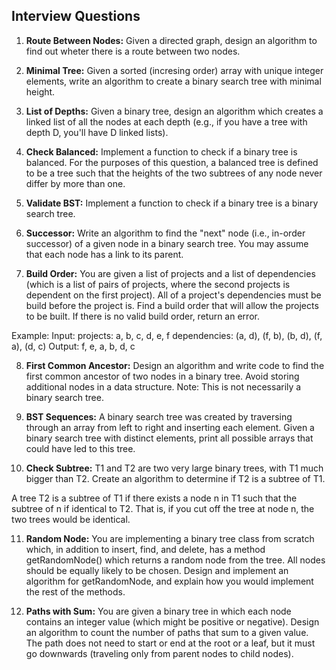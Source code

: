 ## Interview Questions

1. **Route Between Nodes:** Given a directed graph, design an algorithm to find out wheter there is a route between two nodes.

2. **Minimal Tree:** Given a sorted (incresing order) array with unique integer elements, write an algorithm to create a binary search tree with minimal height.

3. **List of Depths:** Given a binary tree, design an algorithm which creates a linked list of all the nodes at each depth (e.g., if you have a tree with depth D, you'll have D linked lists).

4. **Check Balanced:** Implement a function to check if a binary tree is balanced. For the purposes of this question, a balanced tree is defined to be a tree such that the heights of the two subtrees of any node never differ by more than one.

5. **Validate BST:** Implement a function to check if a binary tree is a binary search tree.

6. **Successor:** Write an algorithm to find the "next" node (i.e., in-order successor) of a given node in a binary search tree. You may assume that each node has a link to its parent.

7. **Build Order:** You are given a list of projects and a list of dependencies (which is a list of pairs of projects, where the second projects is dependent on the first project). All of a project's dependencies must be build before the project is. Find a build order that will allow the projects to be built. If there is no valid build order, return an error.

Example:
Input:
projects: a, b, c, d, e, f
dependencies: (a, d), (f, b), (b, d), (f, a), (d, c)
Output: f, e, a, b, d, c

8. **First Common Ancestor:** Design an algorithm and write code to find the first common ancestor of two nodes in a binary tree. Avoid storing additional nodes in a data structure. Note: This is not necessarily a binary search tree.

9. **BST Sequences:** A binary search tree was created by traversing through an array from left to right and inserting each element. Given a binary search tree with distinct elements, print all possible arrays that could have led to this tree.

10. **Check Subtree:** T1 and T2 are two very large binary trees, with T1 much bigger than T2. Create an algorithm to determine if T2 is a subtree of T1.

A tree T2 is a subtree of T1 if there exists a node n in T1 such that the subtree of n if identical to T2. That is, if you cut off the tree at node n, the two trees would be identical.

11. **Random Node:** You are implementing a binary tree class from scratch which, in addition to insert, find, and delete, has a method getRandomNode() which returns a random node from the tree. All nodes should be equally likely to be chosen. Design and implement an algorithm for getRandomNode, and explain how you would implement the rest of the methods.

12. **Paths with Sum:** You are given a binary tree in which each node contains an integer value (which might be positive or negative). Design an algorithm to count the number of paths that sum to a given value. The path does not need to start or end at the root or a leaf, but it must go downwards (traveling only from parent nodes to child nodes).
